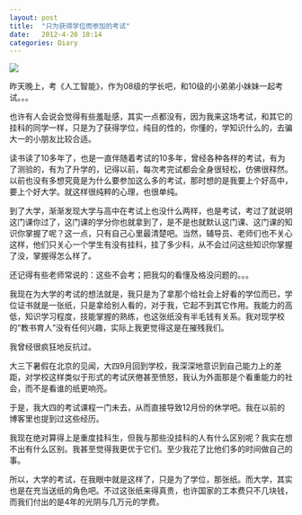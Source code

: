 ```yaml
---
layout: post
title:  "只为获得学位而参加的考试"
date:   2012-4-20 10:14
categories: Diary
---
```


![](https://i.imgur.com/ccCWuTA.jpg)

昨天晚上，考《人工智能》，作为08级的学长吧，和10级的小弟弟小妹妹一起考试。。。

也许有人会说会觉得有些羞耻感，其实一点都没有，因为我来这场考试，和其它的挂科的同学一样，只是为了获得学位，纯目的性的，你懂的，学知识什么的，去骗大一的小朋友比较合适。

读书读了10多年了，也是一直伴随着考试的10多年，曾经各种各样的考试，有为了测验的，有为了升学的，记得以前，每次考完试都会全身很轻松，仿佛很释然。以前也没有多想究竟是为什么要参加这么多的考试，那时想的是我要上个好高中，要上个好大学。就这样很纯粹的心理，也很单纯。

到了大学，渐渐发现大学与高中在考试上也没什么两样，也是考试，考过了就说明这门课你过了，这门课的学分你也就拿到了，是不是也就默认这门课、这门课的知识你掌握了呢？这一点，只有自己心里最清楚吧。当然，辅导员、老师们也不关心这样，他们只关心一个学生有没有挂科，挂了多少科，从不会过问这些知识你掌握了没，掌握得怎么样了。

还记得有些老师常说的：这些不会考；把我勾的看懂及格没问题的。。。

我现在为大学的考试的想法就是，我只是为了拿那个给社会上好看的学位而已，学位证书就是一张纸，只是拿给别人看的，对于我，它起不到其它作用。我能力的高低，知识学习程度，技能掌握的熟练，也这张纸没有半毛钱有关系。我对现学校的“教书育人”没有任何兴趣，实际上我更觉得这是在摧残我们。

我曾经很疯狂地反抗过。

大三下暑假在北京的见闻，大四9月回到学校，我深深地意识到自己能力上的差距，对学校这样类似于形式的考试厌倦甚至愤怒，我认为外面那是个看重能力的社会，而不是看谁的纸更响亮。

于是，我大四的考试课程一门未去，从而直接导致12月份的休学吧。我在以前的博客里也提到过这些经历。

我现在绝对算得上是重度挂科生，但我与那些没挂科的人有什么区别呢？我实在想不出有什么区别。我甚至觉得我更优于它们。至少我花了比他们多的时间做自己的事。

所以，大学的考试，在我眼中就是这样了，只是为了学位，那张纸。而大学，其实也是在充当送纸的角色吧。不过这张纸来得真贵，也许国家的工本费只不几块钱，而我们付出的是4年的光阴与几万元的学费。
